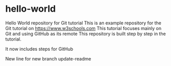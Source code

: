 # hello-world
Hello World repository for Git tutorial
This is an example repository for the Git tutorial on https://www.w3schools.com
This tutorial focuses mainly on Git and using GitHub as its remote
This repository is built step by step in the tutorial.

It now includes steps for GitHub

New line for new branch update-readme
